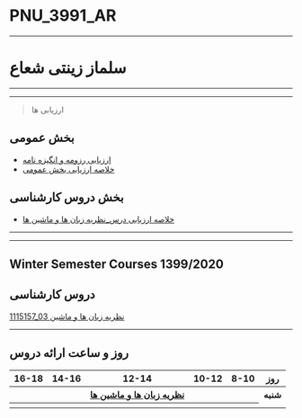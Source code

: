 # PNU_3991_AR 
--------------
# سلماز زینتی شعاع
--------------




-----------

> ارزیابی ها

##  بخش عمومی
- [ارزیابی رزومه و انگیزه نامه](https://github.com/SOLMAZ215/PNU_3991_AR/blob/main/_General/RN_CV_CheckList_AR_3991.pdf)
- [خلاصه ارزیابی بخش عمومی](https://github.com/SOLMAZ215/PNU_3991_AR/blob/main/_General/RN_GeneralSection_CheckList_AR_3991.pdf)

## بخش دروس کارشناسی
- [خلاصه ارزیابی درس_نظریه زبان ها و ماشین ها ](https://github.com/SOLMAZ215/PNU_3991_AR/blob/main/Theory-of-Languages-and-Machines/RN_Theory_of_Languages_and_Machines_CheckList_AR_3991.pdf)
-------------




--------------

## Winter Semester Courses 1399/2020
    
## دروس کارشناسی

[1115157_03 نظریه زبان ها و ماشین](https://github.com/AliRazavi-edu/PNU_3991/tree/master/_BSc/Theory-of-Languages-and-Machines/_1115157_01/67_%D8%B1%D8%B6%D9%88%D8%A7%D9%86%D9%87%20%D9%86%D9%88%D8%B1%D8%B2%D8%A7%D8%A6%D9%8A)
<br>


    

------------------

## روز و ساعت ارائه دروس

<table style="width:100%">
  <tr>
    <th >16-18</th>
    <th >14-16</th>
    <th >12-14</th>
    <th>10-12</th>
    <th>8-10</th>
    <th>روز</th>
  </tr>
  <tr>
    <th ></th>
    <th ></th>
    <th ><a  href="https://github.com/AliRazavi-edu/PNU_3991/tree/master/_BSc/Theory-of-Languages-and-Machines#TOC">نظریه زبان ها و ماشین ها</a></th>
    <th></th>
    <th></th>
    <th>شنبه</th>
  </tr>
   <tr>
    <th ></th>
    <th ></th>
    <th></th>
    <th></th>
    <th ></th>
  
</table> 
     
     
     
     
     
     
     
     
     
     
     
    
